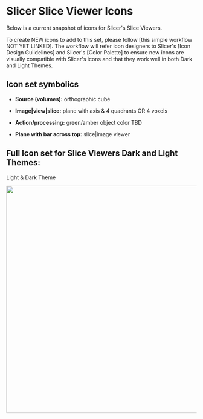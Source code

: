 # Slicer Slice Viewer Icons

Below is a current snapshot of icons for Slicer's Slice Viewers. 

To create NEW icons to add to this set, please follow [this simple workflow NOT YET LINKED]. The workflow will refer icon designers to Slicer's [Icon Design Guildelines] and Slicer's [Color Palette] to ensure new icons are visually compatible with Slicer's icons and that they work well in both Dark and Light Themes.

## Icon set symbolics

* **Source (volumes):** orthographic cube

* **Image|view|slice:** plane with axis & 4 quadrants OR 4 voxels

* **Action/processing:** green/amber object color TBD

* **Plane with bar across top:** slice|image viewer

## Full Icon set for Slice Viewers Dark and Light Themes:

Light & Dark Theme 

<img src="https://github.com/user-attachments/assets/b556253c-bfe5-49f5-8880-20ea362094d1" width="600">

